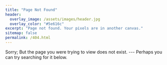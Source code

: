 ```yaml
---
title: "Page Not Found"
header:
  overlay_image: /assets/images/header.jpg
  overlay_color: "#5e616c"
excerpt: "Page not found. Your pixels are in another canvas."
sitemap: false
permalink: /404.html
---
```


Sorry; But the page you were trying to view does not exist. --- Perhaps you can try searching for it below.

<script type="text/javascript">
  var GOOG_FIXURL_LANG = 'en';
  var GOOG_FIXURL_SITE = '{{ site.url }}'
</script>
<script type="text/javascript"
  src="//linkhelp.clients.google.com/tbproxy/lh/wm/fixurl.js">
</script>
